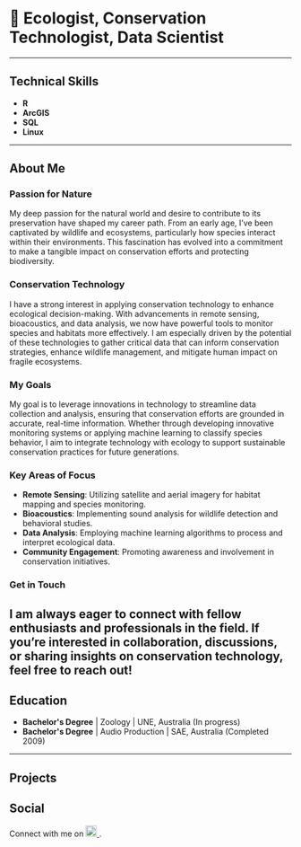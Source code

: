 # 🌿 Ecologist, Conservation Technologist, Data Scientist

---

## Technical Skills
- **R**
- **ArcGIS**
- **SQL**
- **Linux**

---

## About Me

### Passion for Nature
My deep passion for the natural world and desire to contribute to its preservation have shaped my career path. From an early age, I’ve been captivated by wildlife and ecosystems, particularly how species interact within their environments. This fascination has evolved into a commitment to make a tangible impact on conservation efforts and protecting biodiversity.

### Conservation Technology
I have a strong interest in applying conservation technology to enhance ecological decision-making. With advancements in remote sensing, bioacoustics, and data analysis, we now have powerful tools to monitor species and habitats more effectively. I am especially driven by the potential of these technologies to gather critical data that can inform conservation strategies, enhance wildlife management, and mitigate human impact on fragile ecosystems.

### My Goals
My goal is to leverage innovations in technology to streamline data collection and analysis, ensuring that conservation efforts are grounded in accurate, real-time information. Whether through developing innovative monitoring systems or applying machine learning to classify species behavior, I aim to integrate technology with ecology to support sustainable conservation practices for future generations.

### Key Areas of Focus
- **Remote Sensing**: Utilizing satellite and aerial imagery for habitat mapping and species monitoring.
- **Bioacoustics**: Implementing sound analysis for wildlife detection and behavioral studies.
- **Data Analysis**: Employing machine learning algorithms to process and interpret ecological data.
- **Community Engagement**: Promoting awareness and involvement in conservation initiatives.

### Get in Touch
I am always eager to connect with fellow enthusiasts and professionals in the field. If you’re interested in collaboration, discussions, or sharing insights on conservation technology, feel free to reach out! 
---

## Education
- **Bachelor's Degree** | Zoology | UNE, Australia (In progress)
- **Bachelor's Degree** | Audio Production | SAE, Australia (Completed 2009)

---

## Projects
<!-- Add details about your projects here -->

## Social
Connect with me on <a href="https://www.linkedin.com/in/tom-armstrong-8788452b/">
    <img src="" alt="LinkedIn" style="width: 20px; height: auto;"/>
</a>.
